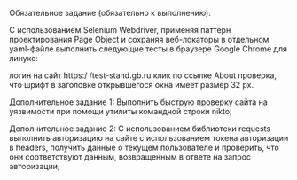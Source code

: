 Обязательное задание (обязательно к выполнению):

С использованием Selenium Webdriver, применяя паттерн проектирования Page Object и сохраняя веб-локаторы в отдельном yaml-файле выполнить следующие тесты в браузере Google Chrome для линукс:

логин на сайт https:/ /test-stand.gb.ru
клик по ссылке About
проверка, что шрифт в заголовке открывшегося окна имеет размер 32 px.

Дополнительное задание 1:
Выполнить быструю проверку сайта на уязвимости при помощи утилиты командной
строки nikto;

Дополнительное задание 2:
С использованием библиотеки requests выполнить авторизацию на сайте с
использованием токена авторизации в headers, получить данные о текущем
пользователе и проверить, что они соответствуют данным, возвращенным в ответе на
запрос авторизации;
